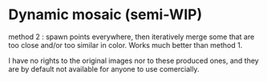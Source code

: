 # Dynamic mosaic (semi-WIP)

method 2 : spawn points everywhere, then iteratively merge some that are too close and/or too similar in color. Works much better than method 1.

I have no rights to the original images nor to these produced ones, and they are by default not available for anyone to use comercially.